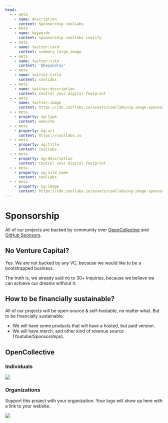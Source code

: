 ```yaml
---
head:
  - - meta
    - name: description
      content: Sponsorship coolLabs
  - - meta
    - name: keywords
      content: sponsorship coollabs coolify 
  - - meta
    - name: twitter:card
      content: summary_large_image
  - - meta
    - name: twitter:site
      content: '@heyandras'
  - - meta
    - name: twitter:title
      content: coolLabs
  - - meta
    - name: twitter:description
      content: Control your digital footprint
  - - meta
    - name: twitter:image
      content: https://cdn.coollabs.io/assets/coollabs/og-image-sponsorship.png
  - - meta
    - property: og:type
      content: website
  - - meta
    - property: og:url
      content: https://coollabs.io
  - - meta
    - property: og:title
      content: coolLabs
  - - meta
    - property: og:description
      content: Control your digital footprint
  - - meta
    - property: og:site_name
      content: coolLabs
  - - meta
    - property: og:image
      content: https://cdn.coollabs.io/assets/coollabs/og-image-sponsorship.png
---
```

# Sponsorship

All of our projects are backed by community over [OpenCollective](https://opencollective.com/coollabsio) and [GitHub Sponsors](https://github.com/sponsors/coollabsio).

## No Venture Capital?

Yes. We are not backed by any VC, because we would like to be a bootstrapped business. 

The truth is, we already said no to 30+ inquiries, because we believe we can achieve our dreams without it.

## How to be financially sustainable?
All of our projects will be open-source & self-hostable, no matter what. But to be financially sustainable:

- We will have some products that will have a hosted, but paid version.
- We will have merch, and other kind of revenue source (Youtube/Sponsorships).

## OpenCollective
### Individuals

<a href="https://opencollective.com/coollabsio"><img src="https://opencollective.com/coollabsio/individuals.svg?width=890"></a>

### Organizations

Support this project with your organization. Your logo will show up here with a link to your website. 

<a href="https://opencollective.com/coollabsio/organization/0/website"><img src="https://opencollective.com/coollabsio/organization/0/avatar.svg"></a>
